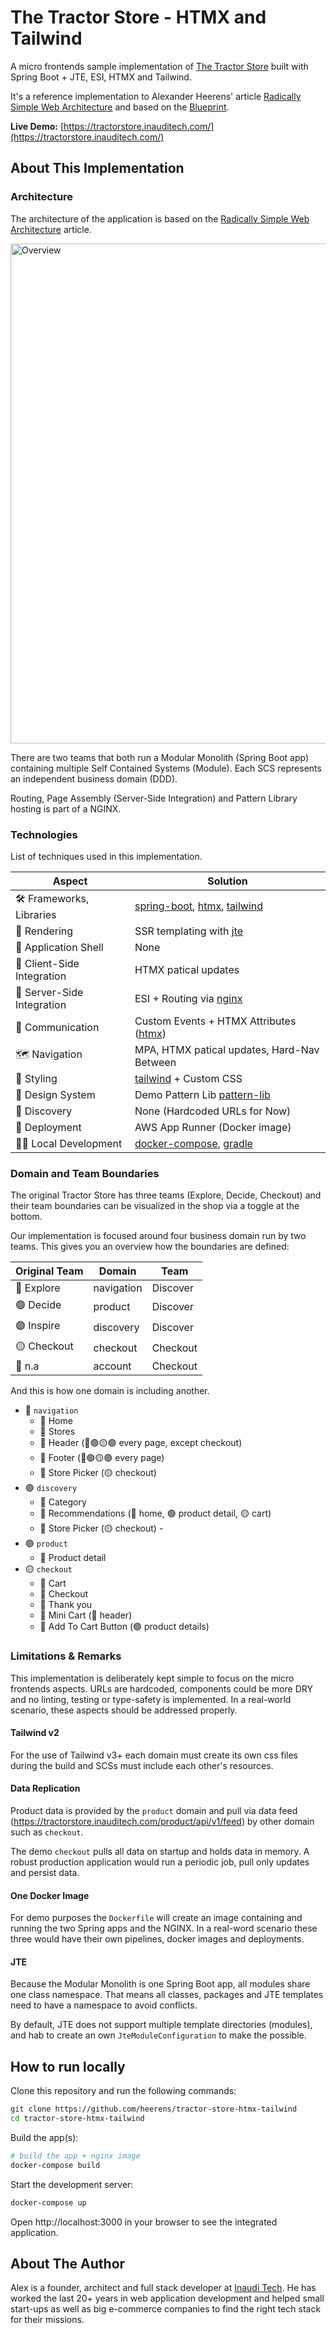 # The Tractor Store - HTMX and Tailwind 

A micro frontends sample implementation of [The Tractor Store](https://micro-frontends.org/tractor-store/) built with Spring Boot + JTE, ESI, HTMX and Tailwind. 

It's a reference implementation to Alexander Heerens' article  [Radically Simple Web Architecture](https://medium.com/@alexander.heerens/radically-simple-web-architecture-a-web-application-blueprint-for-startups-and-small-enterprises-f503a5f36381) and based on the [Blueprint](https://github.com/neuland/tractor-store-blueprint).

**Live Demo:** [https://tractorstore.inauditech.com/](https://tractorstore.inauditech.com/)

## About This Implementation

### Architecture 

The architecture of the application is based on the [Radically Simple Web Architecture](https://medium.com/@alexander.heerens/radically-simple-web-architecture-a-web-application-blueprint-for-startups-and-small-enterprises-f503a5f36381) article.

<img src="https://miro.medium.com/v2/resize:fit:1400/format:webp/1*rJivU2mODY8LxD3tK60kPA.png" alt="Overview" width="800" >

There are two teams that both run a Modular Monolith (Spring Boot app) containing multiple Self Contained Systems (Module). Each SCS represents an independent business domain (DDD).

Routing, Page Assembly (Server-Side Integration) and Pattern Library hosting is part of a NGINX. 
 

### Technologies

List of techniques used in this implementation.

| Aspect                     | Solution                                    |
|----------------------------|---------------------------------------------|
| 🛠️ Frameworks, Libraries  | [spring-boot], [htmx], [tailwind]           |
| 📝 Rendering               | SSR templating with [jte]                   |
| 🐚 Application Shell       | None                                        |
| 🧩 Client-Side Integration | HTMX patical updates                        |
| 🧩 Server-Side Integration | ESI + Routing via [nginx]                   |
| 📣 Communication           | Custom Events + HTMX Attributes ([htmx])    |
| 🗺️ Navigation             | MPA, HTMX patical updates, Hard-Nav Between |
| 🎨 Styling                 | [tailwind] + Custom CSS                     |
| 🍱 Design System           | Demo Pattern Lib [pattern-lib]              |
| 🔮 Discovery               | None (Hardcoded URLs for Now)               |
| 🚚 Deployment              | AWS App Runner (Docker image)               |
| 👩‍💻 Local Development    | [docker-compose], [gradle]                  |

[spring-boot]: https://spring.io/projects/spring-boot
[jte]: https://jte.gg/
[htmx]: https://htmx.org/
[tailwind]: https://tailwindcss.com/
[nginx]: https://nginx.org/en/
[docker-compose]: https://docs.docker.com/compose/
[gradle]: https://gradle.org/
[pattern-lib]: https://tractorstore.inauditech.com/storybook/index.html

### Domain and Team Boundaries

The original Tractor Store has three teams (Explore, Decide, Checkout) and their team boundaries can be visualized in the shop via a toggle at the bottom.  

Our implementation is focused around four business domain run by two teams. This gives you an overview how the boundaries are defined:

| Original Team | Domain     | Team     |
|---------------|------------|----------|
| 🔴 Explore    | navigation | Discover |
| 🟢 Decide     | product    | Discover |
| 🟣 Inspire    | discovery  | Discover |
| 🟡 Checkout   | checkout   | Checkout |
| 🔵 n.a        | account    | Checkout |

And this is how one domain is including another. 

- 🔴 `navigation`
    - 📄 Home
    - 📄 Stores
    - 🧩 Header (🔴🟢🟡🟣 every page, except checkout)
    - 🧩 Footer (🔴🟢🟡🟣 every page)
    - 🧩 Store Picker (🟡 checkout)
- 🟣 `discovery`
    - 📄 Category
    - 🧩 Recommendations (🔴 home, 🟢 product detail, 🟡 cart)
    - 🧩 Store Picker (🟡 checkout)    - 
- 🟢 `product`
    - 📄 Product detail
- 🟡 `checkout`
    - 📄 Cart
    - 📄 Checkout
    - 📄 Thank you
    - 🧩 Mini Cart (🔴 header)
    - 🧩 Add To Cart Button (🟢 product details)


### Limitations & Remarks 

This implementation is deliberately kept simple to focus on the micro frontends aspects. URLs are hardcoded, components could be more DRY and no linting, testing or type-safety is implemented. In a real-world scenario, these aspects should be addressed properly.

#### Tailwind v2

For the use of Tailwind v3+ each domain must create its own css files during the build and SCSs must include each other's resources.

#### Data Replication

Product data is provided by the `product` domain and pull via data feed (https://tractorstore.inauditech.com/product/api/v1/feed) by other domain such as `checkout`.

The demo `checkout` pulls all data on startup and holds data in memory. A robust production application would run a periodic job, pull only updates and persist data.

#### One Docker Image

For demo purposes the `Dockerfile` will create an image containing and running the two Spring apps and the NGINX. In a real-word scenario these three would have their own pipelines, docker images and deployments. 

#### JTE

Because the Modular Monolith is one Spring Boot app, all modules share one class namespace. That means all classes, packages and JTE templates need to have a namespace to avoid conflicts.

By default, JTE does not support multiple template directories (modules), and hab to create an own `JteModuleConfiguration` to make the possible.

## How to run locally

Clone this repository and run the following commands:

```bash
git clone https://github.com/heerens/tractor-store-htmx-tailwind
cd tractor-store-htmx-tailwind
```

Build the app(s):

```bash
# build the app + nginx image
docker-compose build 
```

Start the development server:

```bash
docker-compose up 
```

Open http://localhost:3000 in your browser to see the integrated application.

## About The Author

Alex is a founder, architect and full stack developer at [Inaudi Tech](https://www.inauditech.com/). He has worked the last 20+ years in web application development and helped small start-ups as well as big e-commerce companies to find the right tech stack for their missions.